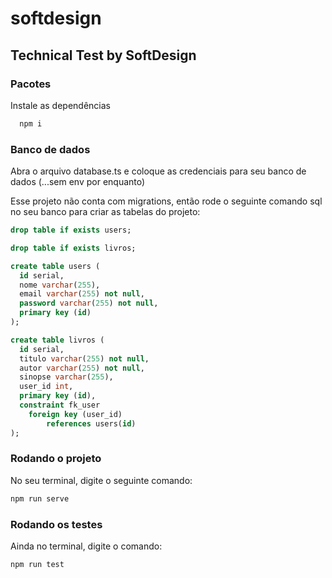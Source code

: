 # softdesign
## Technical Test by SoftDesign

### Pacotes
Instale as dependências
```bash
  npm i
```


### Banco de dados
Abra o arquivo database.ts e coloque as credenciais para seu banco de dados (...sem env por enquanto)

Esse projeto não conta com migrations, então rode o seguinte comando sql no seu banco para criar as tabelas do projeto:

```sql
drop table if exists users;

drop table if exists livros;

create table users (
  id serial,
  nome varchar(255),
  email varchar(255) not null,
  password varchar(255) not null,
  primary key (id)
);

create table livros (
  id serial,
  titulo varchar(255) not null,
  autor varchar(255) not null,
  sinopse varchar(255),
  user_id int,
  primary key (id),
  constraint fk_user
  	foreign key (user_id)
  		references users(id)
);
```


### Rodando o projeto
No seu terminal, digite o seguinte comando:
```bash
npm run serve
```


### Rodando os testes
Ainda no terminal, digite o comando:
```bash
npm run test
```

